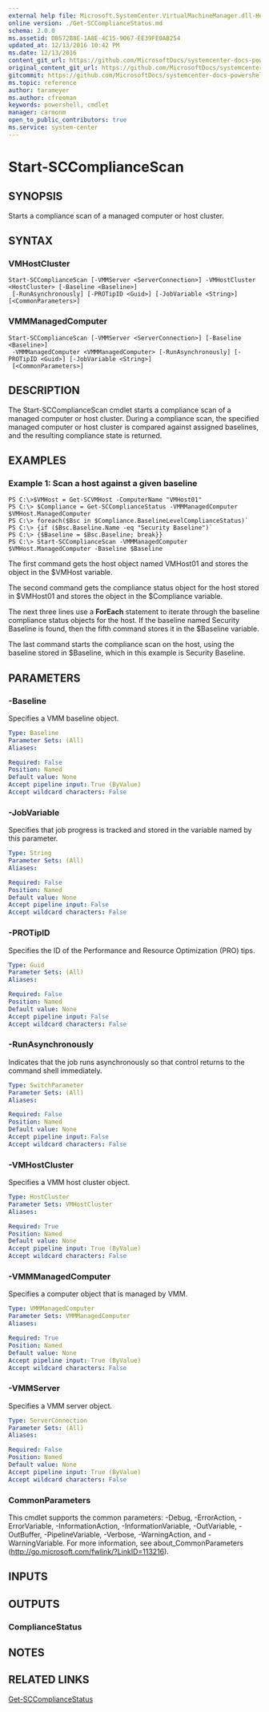 ```yaml
---
external help file: Microsoft.SystemCenter.VirtualMachineManager.dll-Help.xml
online version: ./Get-SCComplianceStatus.md
schema: 2.0.0
ms.assetid: DB572B8E-1A8E-4C15-9067-EE39FE0AB254
updated_at: 12/13/2016 10:42 PM
ms.date: 12/13/2016
content_git_url: https://github.com/MicrosoftDocs/systemcenter-docs-powershell/blob/master/systemcenter-cmdlets/VirtualMachineManager/v1/Start-SCComplianceScan.md
original_content_git_url: https://github.com/MicrosoftDocs/systemcenter-docs-powershell/blob/master/systemcenter-cmdlets/VirtualMachineManager/v1/Start-SCComplianceScan.md
gitcommit: https://github.com/MicrosoftDocs/systemcenter-docs-powershell/blob/ea9507ac2178040476af5407227db8cb97701ea9/systemcenter-cmdlets/VirtualMachineManager/v1/Start-SCComplianceScan.md
ms.topic: reference
author: tarameyer
ms.author: cfreeman
keywords: powershell, cmdlet
manager: carmonm
open_to_public_contributors: true
ms.service: system-center
---
```


# Start-SCComplianceScan

## SYNOPSIS
Starts a compliance scan of a managed computer or host cluster.

## SYNTAX

### VMHostCluster
```
Start-SCComplianceScan [-VMMServer <ServerConnection>] -VMHostCluster <HostCluster> [-Baseline <Baseline>]
 [-RunAsynchronously] [-PROTipID <Guid>] [-JobVariable <String>] [<CommonParameters>]
```

### VMMManagedComputer
```
Start-SCComplianceScan [-VMMServer <ServerConnection>] [-Baseline <Baseline>]
 -VMMManagedComputer <VMMManagedComputer> [-RunAsynchronously] [-PROTipID <Guid>] [-JobVariable <String>]
 [<CommonParameters>]
```

## DESCRIPTION
The Start-SCComplianceScan cmdlet starts a compliance scan of a managed computer or host cluster.
During a compliance scan, the specified managed computer or host cluster is compared against assigned baselines, and the resulting compliance state is returned.

## EXAMPLES

### Example 1: Scan a host against a given baseline
```
PS C:\>$VMHost = Get-SCVMHost -ComputerName "VMHost01"
PS C:\> $Compliance = Get-SCComplianceStatus -VMMManagedComputer $VMHost.ManagedComputer
PS C:\> foreach($Bsc in $Compliance.BaselineLevelComplianceStatus)`
PS C:\> {if ($Bsc.Baseline.Name -eq "Security Baseline")`
PS C:\> {$Baseline = $Bsc.Baseline; break}}
PS C:\> Start-SCComplianceScan -VMMManagedComputer $VMHost.ManagedComputer -Baseline $Baseline
```

The first command gets the host object named VMHost01 and stores the object in the $VMHost variable.

The second command gets the compliance status object for the host stored in $VMHost01 and stores the object in the $Compliance variable.

The next three lines use a **ForEach** statement to iterate through the baseline compliance status objects for the host.
If the baseline named Security Baseline is found, then the fifth command stores it in the $Baseline variable.

The last command starts the compliance scan on the host, using the baseline stored in $Baseline, which in this example is Security Baseline.

## PARAMETERS

### -Baseline
Specifies a VMM baseline object.

```yaml
Type: Baseline
Parameter Sets: (All)
Aliases: 

Required: False
Position: Named
Default value: None
Accept pipeline input: True (ByValue)
Accept wildcard characters: False
```

### -JobVariable
Specifies that job progress is tracked and stored in the variable named by this parameter.

```yaml
Type: String
Parameter Sets: (All)
Aliases: 

Required: False
Position: Named
Default value: None
Accept pipeline input: False
Accept wildcard characters: False
```

### -PROTipID
Specifies the ID of the Performance and Resource Optimization (PRO) tips.

```yaml
Type: Guid
Parameter Sets: (All)
Aliases: 

Required: False
Position: Named
Default value: None
Accept pipeline input: False
Accept wildcard characters: False
```

### -RunAsynchronously
Indicates that the job runs asynchronously so that control returns to the command shell immediately.

```yaml
Type: SwitchParameter
Parameter Sets: (All)
Aliases: 

Required: False
Position: Named
Default value: None
Accept pipeline input: False
Accept wildcard characters: False
```

### -VMHostCluster
Specifies a VMM host cluster object.

```yaml
Type: HostCluster
Parameter Sets: VMHostCluster
Aliases: 

Required: True
Position: Named
Default value: None
Accept pipeline input: True (ByValue)
Accept wildcard characters: False
```

### -VMMManagedComputer
Specifies a computer object that is managed by VMM.

```yaml
Type: VMMManagedComputer
Parameter Sets: VMMManagedComputer
Aliases: 

Required: True
Position: Named
Default value: None
Accept pipeline input: True (ByValue)
Accept wildcard characters: False
```

### -VMMServer
Specifies a VMM server object.

```yaml
Type: ServerConnection
Parameter Sets: (All)
Aliases: 

Required: False
Position: Named
Default value: None
Accept pipeline input: True (ByValue)
Accept wildcard characters: False
```

### CommonParameters
This cmdlet supports the common parameters: -Debug, -ErrorAction, -ErrorVariable, -InformationAction, -InformationVariable, -OutVariable, -OutBuffer, -PipelineVariable, -Verbose, -WarningAction, and -WarningVariable. For more information, see about_CommonParameters (http://go.microsoft.com/fwlink/?LinkID=113216).

## INPUTS

## OUTPUTS

### ComplianceStatus

## NOTES

## RELATED LINKS

[Get-SCComplianceStatus](xref:VirtualMachineManager/v1/Get-SCComplianceStatus.md)

